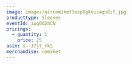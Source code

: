 ```yaml
---
image: images/aircomiket3ezp6gkvucaqn8if.jpg
producttype: Sleeves
eventId: iuq6O2mCN
pricings:
  - quantity: 1
    price: 25
asin: s--J7jt_rkS
merchandise: comiket
---
```

